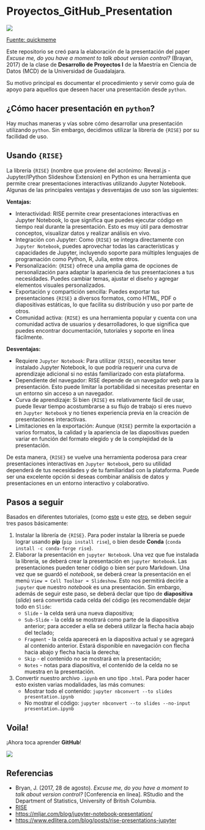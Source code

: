 # Proyectos_GitHub_Presentation

![](http://www.quickmeme.com/img/75/7509f68823389e4af3777ca6d3744c632cc32ab3547bc56e319126aa29ab149a.jpg)

[Fuente: quickmeme](http://www.quickmeme.com/p/3vs3uz)

Este repositorio se creó para la elaboración de la presentación del paper _Excuse me, do you have a moment to talk about version control?_ (Brayan, 2017) de la clase de **Desarrollo de Proyectos I** de la Maestría en Ciencia de Datos (MCD) de la Universidad de Guadalajara.

Su motivo principal es documentar el procedimiento y servir como guía de apoyo para aquellos que deseen hacer una presentación desde `python`.

## ¿Cómo hacer presentación en `python`?

Hay muchas maneras y vías sobre cómo desarrollar una presentación utilizando `python`. Sin embargo, decidimos utilizar la librería de `{RISE}` por su facilidad de uso.

## Usando `{RISE}`

La librería `{RISE}` (nombre que proviene del acrónimo: Reveal.js - Jupyter/IPython Slideshow Extension) en Python es una herramienta que permite crear presentaciones interactivas utilizando Jupyter Notebook. Algunas de las principales ventajas y desventajas de uso son las siguientes:

**Ventajas:**

* Interactividad: RISE permite crear presentaciones interactivas en Jupyter Notebook, lo que significa que puedes ejecutar código en tiempo real durante la presentación. Esto es muy útil para demostrar conceptos, visualizar datos y realizar análisis en vivo.
* Integración con Jupyter: Como `{RISE}` se integra directamente con `Jupyter Notebook`, puedes aprovechar todas las características y capacidades de Jupyter, incluyendo soporte para múltiples lenguajes de programación como Python, R, Julia, entre otros.
* Personalización: `{RISE}` ofrece una amplia gama de opciones de personalización para adaptar la apariencia de tus presentaciones a tus necesidades. Puedes cambiar temas, ajustar el diseño y agregar elementos visuales personalizados.
* Exportación y compartición sencilla: Puedes exportar tus presentaciones `{RISE}` a diversos formatos, como HTML, PDF o diapositivas estáticas, lo que facilita su distribución y uso por parte de otros.
* Comunidad activa: `{RISE}` es una herramienta popular y cuenta con una comunidad activa de usuarios y desarrolladores, lo que significa que puedes encontrar documentación, tutoriales y soporte en línea fácilmente.

**Desventajas:**

* Requiere `Jupyter Notebook`: Para utilizar `{RISE}`, necesitas tener instalado Jupyter Notebook, lo que podría requerir una curva de aprendizaje adicional si no estás familiarizado con esta plataforma.
* Dependiente del navegador: RISE depende de un navegador web para la presentación. Esto puede limitar la portabilidad si necesitas presentar en un entorno sin acceso a un navegador.
* Curva de aprendizaje: Si bien `{RISE}` es relativamente fácil de usar, puede llevar tiempo acostumbrarse a su flujo de trabajo si eres nuevo en `Jupyter Notebook` y no tienes experiencia previa en la creación de presentaciones interactivas.
* Limitaciones en la exportación: Aunque `{RISE}` permite la exportación a varios formatos, la calidad y la apariencia de las diapositivas pueden variar en función del formato elegido y de la complejidad de la presentación.

De esta manera, `{RISE}` se vuelve una herramienta poderosa para crear presentaciones interactivas en `Jupyter Notebook`, pero su utilidad dependerá de tus necesidades y de tu familiaridad con la plataforma. Puede ser una excelente opción si deseas combinar análisis de datos y presentaciones en un entorno interactivo y colaborativo.

## Pasos a seguir

Basados en diferentes tutoriales, (como [este](https://mljar.com/blog/jupyter-notebook-presentation/) u este [otro](https://www.edlitera.com/blog/posts/rise-presentations-jupyter), se deben seguir tres pasos básicamente:

1. Instalar la librería de `{RISE}`. Para poder instalar la librería se puede lograr usando **pip** (`pip install rise`), o bien desde **Conda** (`conda install -c conda-forge rise`).
2. Elaborar la presentación en `jupyter Notebook`. Una vez que fue instalada la librería, se deberá crear la presentación en `jupyter Notebook`. Las presentaciones pueden tener código o bien ser puro Markdown. Una vez que se guardó el *notebook*, se deberá crear la presentación en el menú `View ➡️ Cell Toolbar ➡️ Slideshow`. Esto nos permitirá decirle a `jupyter` que nuestro _notebook_ es una presentación. Sin embargo, además de seguir este paso, se deberá declar que tipo de **diapositiva** (*slide*) será convertida cada celda del código (es recomendable dejar todo en `Slide`:
   * `Slide` - la celda será una nueva diapositiva;
   * `Sub-Slide` - la celda se mostrará como parte de la diapositiva anterior; para acceder a ella se deberá utilizar la flecha hacia abajo del teclado;
   * `Fragment` - la celda aparecerá en la diapositiva actual y se agregará al contenido anterior. Estará disponible en navegación con flecha hacia abajo y flecha hacia la derecha;
   * `Skip` - el contenido no se mostrará en la presentación;
   * `Notes` - notas para diapositiva, el contenido de la celda no se muestra en la presentación.
3. Convertir nuestro archivo `.ipynb` en uno tipo `.html`. Para poder hacer esto existen varias modalidades, las más comunes:
   * Mostrar todo el contenido: `jupyter nbconvert --to slides presentation.ipynb`
   * No mostrar el código: `jupyter nbconvert --to slides --no-input presentation.ipynb`

## Voila!

¡Ahora toca aprender **GitHub**!

![](https://res.cloudinary.com/practicaldev/image/fetch/s--NUSRQ-3J--/c_limit%2Cf_auto%2Cfl_progressive%2Cq_auto%2Cw_880/https://i.redd.it/5iphhycu0io11.png)

## Referencias

* Bryan, J. (2017, 28 de agosto). _Excuse me, do you have a moment to talk about version control?_ [Conferencia en línea]. RStudio and the Department of Statistics, University of British Columbia.
* [RISE](https://rise.readthedocs.io/en/stable/)
* https://mljar.com/blog/jupyter-notebook-presentation/
* https://www.edlitera.com/blog/posts/rise-presentations-jupyter


